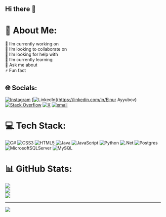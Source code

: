 ## Hi there 👋
# 💫 About Me:
🔭 I’m currently working on<br>👯 I’m looking to collaborate on<br>🤝 I’m looking for help with<br>🌱 I’m currently learning<br>💬 Ask me about<br>⚡ Fun fact


## 🌐 Socials:
[![Instagram](https://img.shields.io/badge/Instagram-%23E4405F.svg?logo=Instagram&logoColor=white)](https://instagram.com/elnurayyubov) [![LinkedIn](https://img.shields.io/badge/LinkedIn-%230077B5.svg?logo=linkedin&logoColor=white)](https://linkedin.com/in/Elnur Ayyubov) [![Stack Overflow](https://img.shields.io/badge/-Stackoverflow-FE7A16?logo=stack-overflow&logoColor=white)](https://stackoverflow.com/users/14991842) [![X](https://img.shields.io/badge/X-black.svg?logo=X&logoColor=white)](https://x.com/Elnur_Ayyubov) [![email](https://img.shields.io/badge/Email-D14836?logo=gmail&logoColor=white)](mailto:eyyubovelnur41@gmail.com) 

# 💻 Tech Stack:
![C#](https://img.shields.io/badge/c%23-%23239120.svg?style=for-the-badge&logo=csharp&logoColor=white) ![CSS3](https://img.shields.io/badge/css3-%231572B6.svg?style=for-the-badge&logo=css3&logoColor=white) ![HTML5](https://img.shields.io/badge/html5-%23E34F26.svg?style=for-the-badge&logo=html5&logoColor=white) ![Java](https://img.shields.io/badge/java-%23ED8B00.svg?style=for-the-badge&logo=openjdk&logoColor=white) ![JavaScript](https://img.shields.io/badge/javascript-%23323330.svg?style=for-the-badge&logo=javascript&logoColor=%23F7DF1E) ![Python](https://img.shields.io/badge/python-3670A0?style=for-the-badge&logo=python&logoColor=ffdd54) ![.Net](https://img.shields.io/badge/.NET-5C2D91?style=for-the-badge&logo=.net&logoColor=white) ![Postgres](https://img.shields.io/badge/postgres-%23316192.svg?style=for-the-badge&logo=postgresql&logoColor=white) ![MicrosoftSQLServer](https://img.shields.io/badge/Microsoft%20SQL%20Server-CC2927?style=for-the-badge&logo=microsoft%20sql%20server&logoColor=white) ![MySQL](https://img.shields.io/badge/mysql-4479A1.svg?style=for-the-badge&logo=mysql&logoColor=white)
# 📊 GitHub Stats:
![](https://github-readme-stats.vercel.app/api?username=elnurEyyubov&theme=shadow_blue&hide_border=false&include_all_commits=false&count_private=false)<br/>
![](https://nirzak-streak-stats.vercel.app/?user=elnurEyyubov&theme=shadow_blue&hide_border=false)<br/>
![](https://github-readme-stats.vercel.app/api/top-langs/?username=elnurEyyubov&theme=shadow_blue&hide_border=false&include_all_commits=false&count_private=false&layout=compact)

---
[![](https://visitcount.itsvg.in/api?id=elnurEyyubov&icon=0&color=0)](https://visitcount.itsvg.in)

<!-- Proudly created with GPRM ( https://gprm.itsvg.in ) -->
